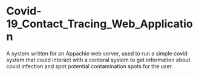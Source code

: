 # Covid-19_Contact_Tracing_Web_Application

A system written for an Appachie web server, used to run a simple covid system that could interact with a centeral system to get information about covid infection and spot potential contamination spots for the user.
